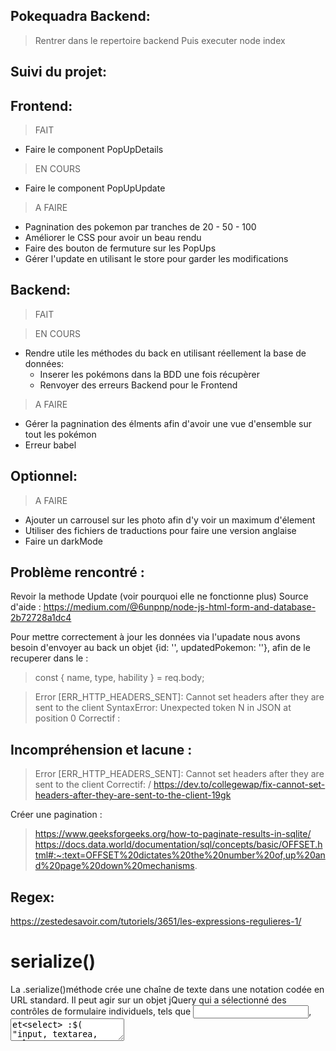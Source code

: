 ## Pokequadra Backend:
> Rentrer dans le repertoire backend
> Puis executer node index
 
## Suivi du projet:

## Frontend:

> FAIT
- Faire le component PopUpDetails 
> EN COURS
- Faire le component PopUpUpdate 
> A FAIRE
- Pagnination des pokemon par tranches de 20 - 50 - 100
- Améliorer le CSS pour avoir un beau rendu
- Faire des bouton de fermuture sur les PopUps
- Gérer l'update en utilisant le store pour garder les modifications

## Backend:
> FAIT

> EN COURS
- Rendre utile les méthodes du back en utilisant réellement la base de données:
    - Inserer les pokémons dans la BDD une fois récupèrer
    - Renvoyer des erreurs Backend pour le Frontend
> A FAIRE
- Gérer la pagnination des élments afin d'avoir une vue d'ensemble sur tout les pokémon
- Erreur babel


## Optionnel:
> A FAIRE
- Ajouter un carrousel sur les photo afin d'y voir un maximum d'élement
- Utiliser des fichiers de traductions pour faire une version anglaise
- Faire un darkMode 

## Problème rencontré :
Revoir la methode Update (voir pourquoi elle ne fonctionne plus)
Source d'aide : https://medium.com/@6unpnp/node-js-html-form-and-database-2b72728a1dc4

Pour mettre correctement à jour les données via l'upadate nous avons besoin d'envoyer au back un objet {id: '', updatedPokemon: ''}, afin de le recuperer dans le :
> const { name, type, hability } = req.body;
    

> Error [ERR_HTTP_HEADERS_SENT]: Cannot set headers after they are sent to the client
> SyntaxError: Unexpected token N in JSON at position 0
> Correctif : 


## Incompréhension et lacune :

> Error [ERR_HTTP_HEADERS_SENT]: Cannot set headers after they are sent to the client
> Correctif:  / https://dev.to/collegewap/fix-cannot-set-headers-after-they-are-sent-to-the-client-19gk

Créer une pagination : 
> https://www.geeksforgeeks.org/how-to-paginate-results-in-sqlite/
> https://docs.data.world/documentation/sql/concepts/basic/OFFSET.html#:~:text=OFFSET%20dictates%20the%20number%20of,up%20and%20page%20down%20mechanisms.
## Regex:

https://zestedesavoir.com/tutoriels/3651/les-expressions-regulieres-1/


# serialize() 
La .serialize()méthode crée une chaîne de texte dans une notation codée en URL standard. Il peut agir sur un objet jQuery qui a sélectionné des contrôles de formulaire individuels, tels que <input>, <textarea>et<select> :$( "input, textarea, select" ).serialize();

